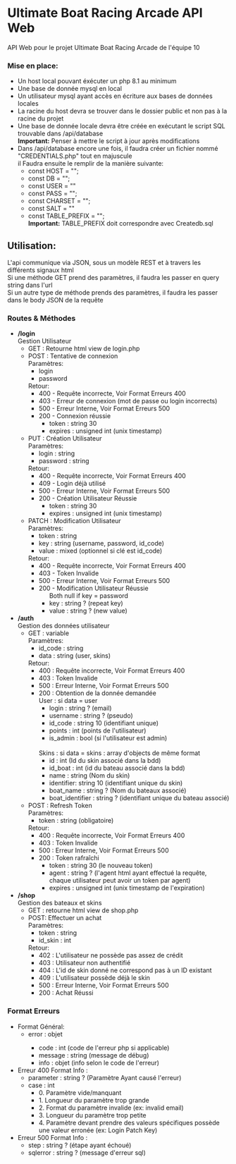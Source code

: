 <h1>Ultimate Boat Racing Arcade API Web</h1>

<p>
API Web pour le projet Ultimate Boat Racing Arcade de l'équipe 10
</p>



<h3>Mise en place:</h3>
<ul>
    <li>Un host local pouvant éxécuter un php 8.1 au minimum</li>
    <li>Une base de donnée mysql en local</li>
    <li>Un utilisateur mysql ayant accès en écriture aux bases de données locales</li>
    <li>La racine du host devra se trouver dans le dossier public et non pas à la racine du projet</li>
    <li>Une base de donnée locale devra être créée en exécutant le script SQL trouvable dans /api/database <br> <b>Important:</b> Penser à mettre le script à jour après modifications</li>
    <li>Dans /api/database encore une fois, il faudra créer un fichier nommé "CREDENTIALS.php" tout en majuscule<br>
    il Faudra ensuite le remplir de la manière suivante:<br>
        <ul>
            <li>const HOST = "";</li>
            <li>const DB = "";</li>
            <li>const USER = ""</li>
            <li>const PASS = "";</li>
            <li>const CHARSET = "";</li>
            <li>const SALT = ""</li>
            <li>const TABLE_PREFIX = ""; <br> <b>Important:</b> TABLE_PREFIX doit correspondre avec Createdb.sql</li>
        </ul>
    </li>
</ul>


<h2>Utilisation:</h2>
<p> L'api communique via JSON, sous un modèle REST et à travers les différents signaux html
<br> Si une méthode GET prend des paramètres, il faudra les passer en query string dans l'url
<br> Si un autre type de méthode prends des paramètres, il faudra les passer dans le body JSON de la requête
</p>

<h3>Routes & Méthodes</h3>
<ul>
    <li><b>/login</b> <br>Gestion Utilisateur
        <ul>
            <li>GET : Retourne html view de login.php</li>
            <li>POST : Tentative de connexion
                <br>Paramètres:
                <ul>
                    <li>login</li>
                    <li>password</li>
                </ul>
                Retour:
                <ul>
                    <li>400 - Requête incorrecte, Voir Format Erreurs 400</li>
                    <li>403 - Erreur de connexion (mot de passe ou login incorrects)</li>
                    <li>500 - Erreur Interne, Voir Format Erreurs 500</li>
                    <li>200 - Connexion réussie
                        <ul>
                            <li>token : string 30</li>
                            <li>expires : unsigned int (unix timestamp)</li>
                        </ul>
                    </li>
                </ul>
            </li>
            <li>PUT : Création Utilisateur
                <br>Paramètres:
                <ul>
                    <li>login : string</li>
                    <li>password : string</li>
                </ul>
                Retour:
                <ul>
                    <li>400 - Requête incorrecte, Voir Format Erreurs 400</li>
                    <li>409 - Login déjà utilisé</li>
                    <li>500 - Erreur Interne, Voir Format Erreurs 500</li>
                    <li>200 - Création Utilisateur Réussie
                        <ul>
                            <li>token : string 30</li>
                            <li>expires : unsigned int (unix timestamp)</li>
                        </ul>
                    </li>
                </ul>
            </li>
            <li>PATCH : Modification Utilisateur
                <br>Paramètres:
                <ul>
                    <li>token : string</li>
                    <li>key : string (username, password, id_code)</li>
                    <li>value : mixed (optionnel si clé est id_code)</li>
                </ul>
                Retour:
                <ul>
                    <li>400 - Requête incorrecte, Voir Format Erreurs 400</li>
                    <li>403 - Token Invalide</li>
                    <li>500 - Erreur Interne, Voir Format Erreurs 500</li>
                    <li>200 - Modification Utilisateur Réussie
                        <ul>Both null if key = password
                            <li>key : string ? (repeat key)</li>
                            <li>value : string ? (new value)</li>
                        </ul>
                    </li>
                </ul>
            </li>
        </ul>
    </li>
    <li><b>/auth</b> <br> Gestion des données utilisateur
        <ul>
            <li>GET : variable
            <br> Paramètres:
                <ul>
                    <li>id_code : string</li>
                    <li>data : string (user, skins)</li>
                </ul>
                Retour:
                <ul>
                    <li>400 : Requête incorrecte, Voir Format Erreurs 400</li>
                    <li>403 : Token Invalide</li>
                    <li>500 : Erreur Interne, Voir Format Erreurs 500</li>
                    <li>200 : Obtention de la donnée demandée
                        <br> User : si data = user
                        <ul>
                            <li>login : string ? (email)</li>
                            <li>username : string ? (pseudo)</li>
                            <li>id_code : string 10 (identifiant unique)</li>
                            <li>points : int (points de l'utilisateur)</li>
                            <li>is_admin : bool (si l'utilisateur est admin)</li>
                        </ul>
                        <br> Skins : si data = skins : array d'objects de même format
                        <ul>
                            <li>id : int (Id du skin associé dans la bdd)</li>
                            <li>id_boat : int (id du bateau associé dans la bdd)</li>
                            <li>name : string (Nom du skin)</li>
                            <li>identifier: string 10 (identifiant unique du skin)</li>
                            <li>boat_name : string ? (Nom du bateaux associé)</li>
                            <li>boat_identifier : string ? (identifiant unique du bateau associé)</li>
                        </ul>
                    </li>
                </ul>
            </li>
            <li>POST : Refresh Token
            <br> Paramètres:
                <ul>
                    <li>token : string (obligatoire)</li>
                </ul>
                Retour:
                <ul>
                    <li>400 : Requête incorrecte, Voir Format Erreurs 400</li>
                    <li>403 : Token Invalide</li>
                    <li>500 : Erreur Interne, Voir Format Erreurs 500</li>
                    <li>200 : Token rafraîchi
                        <ul>
                            <li>token : string 30 (le nouveau token)</li>
                            <li>agent : string ? (l'agent html ayant effectué la requête, chaque utilisateur peut avoir un token par agent)</li>
                            <li>expires : unsigned int (unix timestamp de l'expiration)</li>
                        </ul>
                </ul>
            </li>
        </ul>
    </li>
    <li><b>/shop</b> <br> Gestion des bateaux et skins
        <ul>
            <li>GET : retourne html view de shop.php</li>
            <li>POST: Effectuer un achat
            <br> Paramètres:
                <ul>
                    <li>token : string</li>
                    <li>id_skin : int</li>
                </ul>
                Retour:
                <ul>
                    <li>402 : L'utilisateur ne possède pas assez de crédit</li>
                    <li>403 : Utilisateur non authentifié</li>
                    <li>404 : L'id de skin donné ne correspond pas à un ID existant</li>
                    <lI>409 : L'utilisateur possède déjà le skin</lI>
                    <li>500 : Erreur Interne, Voir Format Erreurs 500</li>
                    <li>200 : Achat Réussi</li>
                </ul>
            </li>
        </ul>
    </li>
</ul>

<h3>Format Erreurs</h3>
<ul>
    <li>Format Général:
        <ul>
            <li>error : objet</li>
            <ul>
                <li>code : int (code de l'erreur php si applicable)</li>
                <li>message : string (message de débug)</li>
                <li>info : objet (info selon le code de l'erreur)</li>
            </ul>
        </ul>
    </li>
    <li>
    Erreur 400 Format Info :
        <ul>
            <li>parameter : string ? (Paramètre Ayant causé l'erreur)</li>
            <li>case : int 
                <ul>
                    <li>0. Paramètre vide/manquant</li>
                    <li>1. Longueur du paramètre trop grande</li>
                    <li>2. Format du paramètre invalide (ex: invalid email)</li>
                    <li>3. Longueur du paramètre trop petite</li>
                    <li>4. Paramètre devant prendre des valeurs spécifiques possède une valeur erronée (ex: Login Patch Key)</li>
                </ul>
            </li>
        </ul>
    </li>
    <li>
    Erreur 500 Format Info :
        <ul>
            <li>step : string ? (étape ayant échoué)</li>
            <li>sqlerror : string ? (message d'erreur sql)</li>
        </ul>
    </li>
</ul>
